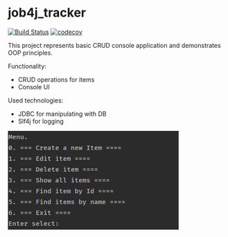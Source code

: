 # job4j_tracker
[![Build Status](https://travis-ci.com/scriptkid777/job4j_tracker.svg?branch=master)](https://travis-ci.com/scriptkid777/job4j_tracker)
[![codecov](https://codecov.io/gh/scriptkid777/job4j_tracker/branch/master/graph/badge.svg?token=IWY883GOF0)](https://codecov.io/gh/scriptkid777/job4j_tracker)

This project represents basic CRUD console application and demonstrates OOP principles.

Functionality:
<ul>
<li>CRUD operations for items</li>
<li>Console UI</li>
</ul>
Used technologies:
<ul>
<li>JDBC for manipulating with DB</li>
<li>Slf4j for logging</li>
</ul>

<img src="https://github.com/scriptkid777/job4j_tracker/blob/master/img.png">

